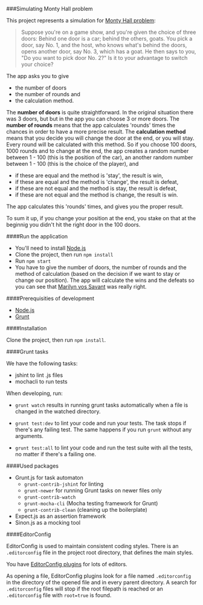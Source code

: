 ###Simulating Monty Hall problem

This project represents a simulation for [Monty Hall problem](http://en.wikipedia.org/wiki/Monty_Hall_problem):

>Suppose you're on a game show, and you're given the choice of three doors: Behind one door is a car; behind the others, goats. You pick a door, say No. 1, and the host, who knows what's behind the doors, opens another door, say No. 3, which has a goat. He then says to you, "Do you want to pick door No. 2?" Is it to your advantage to switch your choice?

The app asks you to give
- the number of doors
- the number of rounds and
- the calculation method.

The **number of doors** is quite straightforward. In the original situation there was 3 doors, but but in the app you can choose 3 or more doors. The **number of rounds** means that the app calculates 'rounds' times the chances in order to have a more precise result. The **calculation method** means that you decide you will change the door at the end, or you will stay. Every round will be calculated with this method. So if you choose 100 doors, 1000 rounds and to change at the end, the app creates a random number between 1 - 100 (this is the position of the car), an another random number between 1 - 100 (this is the choice of the player), and
- if these are equal and the method is 'stay', the result is win,
- if these are equal and the method is 'change', the result is defeat,
- if these are not equal and the method is stay, the result is defeat,
- if these are not equal and the method is change, the result is win.

The app calculates this 'rounds' times, and gives you the proper result.

To sum it up, if you change your position at the end, you stake on that at the beginnig you didn't hit the right door in the 100 doors.

####Run the application

- You'll need to install [Node.js](http://nodejs.org/)
- Clone the project, then run `npm install`
- Run `npm start`
- You have to give the number of doors, the number of rounds and the method of calculation (based on the decision if we want to stay or change our position). The app will calculate the wins and the defeats so you can see that [Marilyn vos Savant](http://en.wikipedia.org/wiki/Marilyn_vos_Savant) was really right.

####Prerequisities of development

- [Node.js](http://nodejs.org/)
- [Grunt](http://gruntjs.com/getting-started)

####Installation

Clone the project, then run `npm install`.

####Grunt tasks

We have the following tasks:
- jshint to lint .js files
- mochacli to run tests

When developing, run:

- `grunt watch` results in running grunt tasks automatically when a file is changed in the watched directory.

- `grunt test:dev` to lint your code and run your tests. The task stops if there's any failing test. The same happens if you run `grunt` without any arguments.

- `grunt test:all` to lint your code and run the test suite with all the tests, no matter if there's a failing one.

####Used packages

- Grunt.js for task automaton
  - `grunt-contrib-jshint` for linting
  - `grunt-newer` for running Grunt tasks on newer files only
  - `grunt-contrib-watch`
  - `grunt-mocha-cli` (Mocha testing framework for Grunt)
  - `grunt-contrib-clean` (cleaning up the boilerplate)
- Expect.js as an assertion framework
- Sinon.js as a mocking tool

####EditorConfig

EditorConfig is used to maintain consistent coding styles. There is an `.editorconfig` file in the project root directory, that defines the main styles.

You have [EditorConfig plugins](http://editorconfig.org/) for lots of editors.

As opening a file, EditorConfig plugins look for a file named `.editorconfig` in the directory of the opened file and in every parent directory. A search for `.editorconfig` files will stop if the root filepath is reached or an `.editorconfig` file with `root=true` is found.
